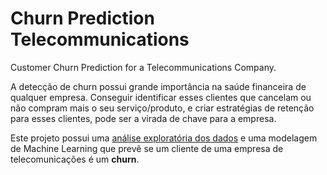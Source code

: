 # Churn Prediction Telecommunications
Customer Churn Prediction for a Telecommunications Company.

A detecção de churn possui grande importância na saúde financeira de qualquer empresa. Conseguir identificar esses clientes que cancelam ou não compram mais o seu serviço/produto, e criar estratégias de retenção para esses clientes, pode ser a virada de chave para a empresa.

Este projeto possui uma [análise exploratória dos dados](https://github.com/FelipeErmeson/churn-prediction-telecommunications/blob/main/Analise_de_Dados_Customer_Churn_Prediction.ipynb) e uma modelagem de Machine Learning que prevê se um cliente de uma empresa de telecomunicações é um **churn**.

